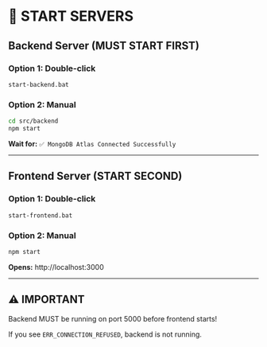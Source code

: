 # 🚀 START SERVERS

## Backend Server (MUST START FIRST)

### Option 1: Double-click
```
start-backend.bat
```

### Option 2: Manual
```bash
cd src/backend
npm start
```

**Wait for:** `✅ MongoDB Atlas Connected Successfully`

---

## Frontend Server (START SECOND)

### Option 1: Double-click
```
start-frontend.bat
```

### Option 2: Manual
```bash
npm start
```

**Opens:** http://localhost:3000

---

## ⚠️ IMPORTANT
Backend MUST be running on port 5000 before frontend starts!

If you see `ERR_CONNECTION_REFUSED`, backend is not running.
